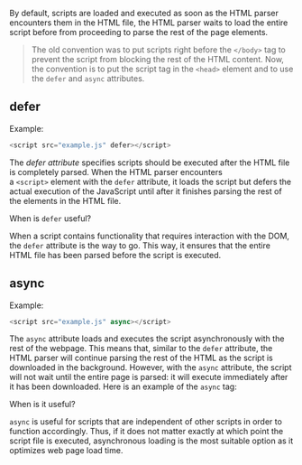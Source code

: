 By default, scripts are loaded and executed as soon as the HTML parser encounters them in the HTML file, the HTML parser waits to load the entire script before from proceeding to parse the rest of the page elements.

> The old convention was to put scripts right before the `</body>` tag to prevent the script from blocking the rest of the HTML content. Now, the convention is to put the script tag in the `<head>` element and to use the `defer` and `async` attributes.

## defer

Example:
```js
<script src="example.js" defer></script>
```

The _defer attribute_ specifies scripts should be executed after the HTML file is completely parsed. When the HTML parser encounters a `<script>` element with the `defer` attribute, it loads the script but defers the actual execution of the JavaScript until after it finishes parsing the rest of the elements in the HTML file.

When is `defer` useful?

When a script contains functionality that requires interaction with the DOM, the `defer` attribute is the way to go. This way, it ensures that the entire HTML file has been parsed before the script is executed.

## async

Example:
```js
<script src="example.js" async></script>
```

The `async` attribute loads and executes the script asynchronously with the rest of the webpage. This means that, similar to the `defer` attribute, the HTML parser will continue parsing the rest of the HTML as the script is downloaded in the background. However, with the `async` attribute, the script will not wait until the entire page is parsed: it will execute immediately after it has been downloaded. Here is an example of the `async` tag:

When is it useful?

`async` is useful for scripts that are independent of other scripts in order to function accordingly. Thus, if it does not matter exactly at which point the script file is executed, asynchronous loading is the most suitable option as it optimizes web page load time.
